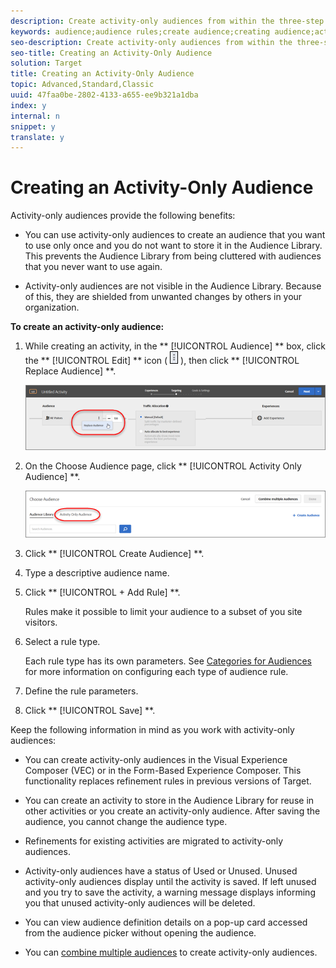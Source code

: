 ```yaml
---
description: Create activity-only audiences from within the three-step guided workflow when creating an activity. These ad hoc audiences can be used in other places within the same activity, but are not stored in the Audiences Library for use in other activities.
keywords: audience;audience rules;create audience;creating audience;activity only;activity-only;adhoc
seo-description: Create activity-only audiences from within the three-step guided workflow when creating an activity. These ad hoc audiences can be used in other places within the same activity, but are not stored in the Audiences Library for use in other activities.
seo-title: Creating an Activity-Only Audience
solution: Target
title: Creating an Activity-Only Audience
topic: Advanced,Standard,Classic
uuid: 47faa0be-2802-4133-a655-ee9b321a1dba
index: y
internal: n
snippet: y
translate: y
---
```


# Creating an Activity-Only Audience

Activity-only audiences provide the following benefits: 


* You can use activity-only audiences to create an audience that you want to use only once and you do not want to store it in the Audience Library. This prevents the Audience Library from being cluttered with audiences that you never want to use again. 

* Activity-only audiences are not visible in the Audience Library. Because of this, they are shielded from unwanted changes by others in your organization. 



**To create an activity-only audience:** 


1. While creating an activity, in the ** [!UICONTROL  Audience] ** box, click the ** [!UICONTROL  Edit] ** icon (  ![](../../assets/icon_more_options.png) ), then click ** [!UICONTROL  Replace Audience] **. 

   ![](../../assets/replace_audiience.png) 

1. On the Choose Audience page, click ** [!UICONTROL  Activity Only Audience] **. 

   ![](../../assets/activity-only-aud.png) 

1. Click ** [!UICONTROL  Create Audience] **. 

1. Type a descriptive audience name. 

1. Click ** [!UICONTROL  + Add Rule] **. 

   Rules make it possible to limit your audience to a subset of you site visitors. 

1. Select a rule type. 

   Each rule type has its own parameters. See [ Categories for Audiences](../../c_target/c_audiences/c_target_rules.md#concept_E3A77E42F1644503A829B5107B20880D) for more information on configuring each type of audience rule. 

1. Define the rule parameters. 

1. Click ** [!UICONTROL  Save] **. 



Keep the following information in mind as you work with activity-only audiences: 


* You can create activity-only audiences in the Visual Experience Composer (VEC) or in the Form-Based Experience Composer. This functionality replaces refinement rules in previous versions of Target. 

* You can create an activity to store in the Audience Library for reuse in other activities or you create an activity-only audience. After saving the audience, you cannot change the audience type. 

* Refinements for existing activities are migrated to activity-only audiences. 

* Activity-only audiences have a status of Used or Unused. Unused activity-only audiences display until the activity is saved. If left unused and you try to save the activity, a warning message displays informing you that unused activity-only audiences will be deleted. 

* You can view audience definition details on a pop-up card accessed from the audience picker without opening the audience. 

* You can [ combine multiple audiences](../../c_target/c_audiences/c_combining-multiple-audiences.md#concept_A7386F1EA4394BD2AB72399C225981E5) to create activity-only audiences. 


